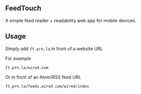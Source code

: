 FeedTouch
---------

A simple feed reader + readability web app for mobile devices.
    
Usage
-----

Simply add `ft.prn.la` in front of a website URL

For example

    ft.prn.la/wired.com
    
Or in front of an Atom/RSS feed URL

    ft.prn.la/feeds.wired.com/wired/index